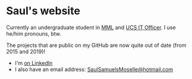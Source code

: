 # Saul's website

Currently an undergraduate student in [MML](https://www.mmll.cam.ac.uk/) and [UCS IT Officer](https://ucs.clare.cam.ac.uk/). I use he/him pronouns, btw.

The projects that are public on my GitHub are now quite out of date (from 2015 and 2019)!

- I'm [on LinkedIn](https://www.linkedin.com/in/saul-samuels-moselle/)
- I also have an email address: <SaulSamuelsMoselle@hotmail.com>
